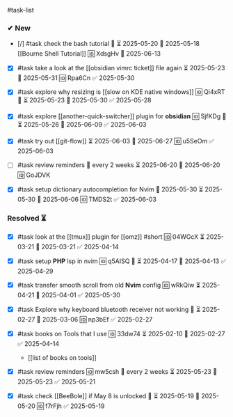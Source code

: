 #task-list

### ✔ New

- [/] #task check the bash tutorial 🔼 ⏳ 2025-05-20 📅 2025-05-18 [[Bourne Shell Tutorial]] 🆔 XdsgHv 📅 2025-06-13
- [x] #task take a look at the [[obsidian vimrc ticket]] file again ⏳ 2025-05-23 📅 2025-05-31 🆔 Rpa6Cn ✅ 2025-05-30
- [x] #task explore why resizing is [[slow on KDE native windows]] 🆔 Qi4xRT 🔼 ⏳ 2025-05-23 📅 2025-05-30 ✅ 2025-05-28
- [x] #task explore [[another-quick-switcher]] plugin for **obsidian** 🆔 SjfKDg 🔼 ⏳ 2025-05-26 📅 2025-06-09 ✅ 2025-06-03
- [x] #task try out [[git-flow]] ⏳ 2025-06-03 📅 2025-06-27 🆔 u5SeOm ✅ 2025-06-03

- [ ] #task review reminders  🔁 every 2 weeks ⏳ 2025-06-20 📅 2025-06-20 🆔 GoJDVK
- [x] #task setup dictionary autocompletion for Nvim 🛫 2025-05-30 ⏳ 2025-05-30 📅 2025-06-06 🆔 TMDS2t ✅ 2025-06-03

### Resolved ⏳

- [x] #task look at the [[tmux]] plugin for [[omz]] #short 🆔 04WGcX ⏳ 2025-03-21 📅 2025-03-21 ✅ 2025-04-14
- [x] #task setup **PHP** lsp in nvim 🆔 q5AISQ 🔼 ⏳ 2025-04-17 📅 2025-04-13 ✅ 2025-04-29
- [x] #task transfer smooth scroll from old **Nvim** config 🆔 wRkQiw ⏳ 2025-04-21 📅 2025-04-01 ✅ 2025-05-30
- [x] #task Explore why keyboard bluetooth receiver not working 🔼 ⏳ 2025-02-27 📅 2025-03-06 🆔 np3bEf ✅ 2025-02-27
- [x] #task books on Tools that I use 🆔 33dw74 ⏳ 2025-02-10 📅 2025-02-27 ✅ 2025-04-14
	- [[list of books on tools]]

- [x] #task review reminders 🆔 mw5csh 🔁 every 2 weeks ⏳ 2025-05-23 📅 2025-05-23 ✅ 2025-05-21
- [x] #task check [[BeeBole]] if May 8 is unlocked 🔼 ⏳ 2025-05-19 📅 2025-05-20 🆔 f7rFjh ✅ 2025-05-19

